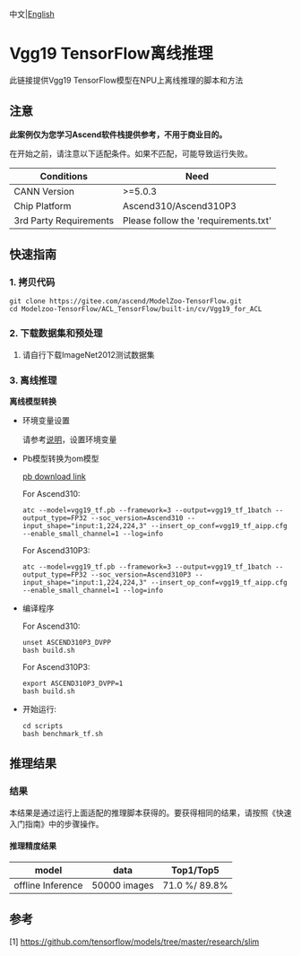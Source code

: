中文|[English](README_EN.md)

# Vgg19 TensorFlow离线推理 

此链接提供Vgg19 TensorFlow模型在NPU上离线推理的脚本和方法

## 注意
**此案例仅为您学习Ascend软件栈提供参考，不用于商业目的。**

在开始之前，请注意以下适配条件。如果不匹配，可能导致运行失败。

| Conditions | Need |
| --- | --- |
| CANN Version | >=5.0.3 |
| Chip Platform| Ascend310/Ascend310P3 |
| 3rd Party Requirements| Please follow the 'requirements.txt' |

## 快速指南

### 1. 拷贝代码

```shell
git clone https://gitee.com/ascend/ModelZoo-TensorFlow.git
cd Modelzoo-TensorFlow/ACL_TensorFlow/built-in/cv/Vgg19_for_ACL
```

### 2. 下载数据集和预处理

1. 请自行下载ImageNet2012测试数据集

### 3. 离线推理

**离线模型转换**

- 环境变量设置

  请参考[说明](https://gitee.com/ascend/ModelZoo-TensorFlow/wikis/02.%E7%A6%BB%E7%BA%BF%E6%8E%A8%E7%90%86%E6%A1%88%E4%BE%8B/Ascend%E5%B9%B3%E5%8F%B0%E6%8E%A8%E7%90%86%E7%8E%AF%E5%A2%83%E5%8F%98%E9%87%8F%E8%AE%BE%E7%BD%AE?sort_id=6458719)，设置环境变量

- Pb模型转换为om模型

  [pb download link](https://obs-9be7.obs.cn-east-2.myhuaweicloud.com/003_Atc_Models/modelzoo/Official/cv/Vgg19_for_ACL.zip)

  For Ascend310:
  ```
  atc --model=vgg19_tf.pb --framework=3 --output=vgg19_tf_1batch --output_type=FP32 --soc_version=Ascend310 --input_shape="input:1,224,224,3" --insert_op_conf=vgg19_tf_aipp.cfg --enable_small_channel=1 --log=info
  ```
  For Ascend310P3:
  ```
  atc --model=vgg19_tf.pb --framework=3 --output=vgg19_tf_1batch --output_type=FP32 --soc_version=Ascend310P3 --input_shape="input:1,224,224,3" --insert_op_conf=vgg19_tf_aipp.cfg --enable_small_channel=1 --log=info
  ```
- 编译程序
  
  For Ascend310:
  ```
  unset ASCEND310P3_DVPP
  bash build.sh
  ```
  For Ascend310P3:
  ```
  export ASCEND310P3_DVPP=1
  bash build.sh
  ```

- 开始运行:

  ```
  cd scripts
  bash benchmark_tf.sh
  ```

## 推理结果

### 结果

本结果是通过运行上面适配的推理脚本获得的。要获得相同的结果，请按照《快速入门指南》中的步骤操作。

#### 推理精度结果

|       model       | **data**  |    Top1/Top5    |
| :---------------: | :-------: | :-------------: |
| offline Inference | 50000 images | 71.0 %/ 89.8% |

## 参考
[1] https://github.com/tensorflow/models/tree/master/research/slim